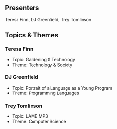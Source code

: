 ## Presenters

Teresa Finn, DJ Greenfield, Trey Tomlinson

## Topics & Themes

### Teresa Finn

* Topic: Gardening & Technology
* Theme: Technology & Society

### DJ Greenfield

* Topic: Portrait of a Language as a Young Program
* Theme: Programming Languages

### Trey Tomlinson

* Topic: LAME MP3
* Theme: Computer Science
